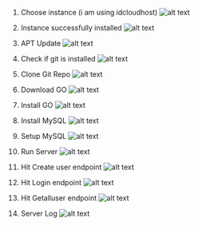 1. Choose instance (i am using idcloudhost)
    ![alt text](https://github.com/arymprayoga/alterra-agmc/blob/main/day8/Select%20Instance.PNG?raw=true)

2. Instance successfully installed
    ![alt text](https://github.com/arymprayoga/alterra-agmc/blob/main/day8/Instance%20Installed.PNG?raw=true)

3. APT Update
    ![alt text](https://github.com/arymprayoga/alterra-agmc/blob/main/day8/APT%20Update.PNG?raw=true)

4. Check if git is installed
    ![alt text](https://github.com/arymprayoga/alterra-agmc/blob/main/day8/Check%20Git.PNG?raw=true)

5. Clone Git Repo
    ![alt text](https://github.com/arymprayoga/alterra-agmc/blob/main/day8/Clone%20Github.PNG?raw=true)

6. Download GO
    ![alt text](https://github.com/arymprayoga/alterra-agmc/blob/main/day8/Download%20GO.PNG?raw=true)

7. Install GO
    ![alt text](https://github.com/arymprayoga/alterra-agmc/blob/main/day8/Extract%20GO.PNG?raw=true)

8. Install MySQL
    ![alt text](https://github.com/arymprayoga/alterra-agmc/blob/main/day8/Install%20MySQL.PNG?raw=true)

9. Setup MySQL
    ![alt text](https://github.com/arymprayoga/alterra-agmc/blob/main/day8/Setup%20MySQL.PNG?raw=true)

10. Run Server
    ![alt text](https://github.com/arymprayoga/alterra-agmc/blob/main/day8/Run%20Server.PNG?raw=true)

11. Hit Create user endpoint
    ![alt text](https://github.com/arymprayoga/alterra-agmc/blob/main/day8/Create%20User.PNG?raw=true)

12. Hit Login endpoint
    ![alt text](https://github.com/arymprayoga/alterra-agmc/blob/main/day8/Login.PNG?raw=true)

13. Hit Getalluser endpoint
    ![alt text](https://github.com/arymprayoga/alterra-agmc/blob/main/day8/Get%20All%20Users.PNG?raw=true)

14. Server Log
    ![alt text](https://github.com/arymprayoga/alterra-agmc/blob/main/day8/Log.PNG?raw=true)